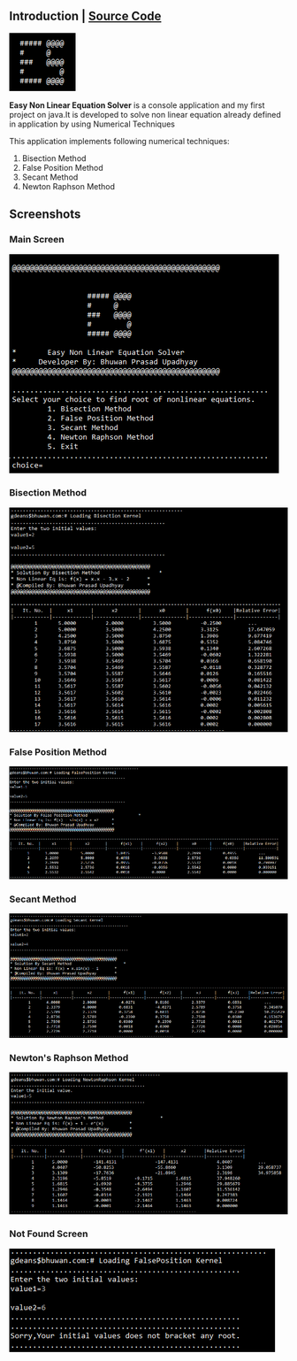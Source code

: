 ## Introduction | [<i class="fa fa-github"></i> Source Code](https://github.com/devbhuwan/easy-non-linear-equation-solver)
![](es_logo.png) 

**Easy Non Linear Equation Solver** is a console application and my first project on java.It is developed to solve non linear equation already defined in application by using Numerical Techniques

This application implements following numerical techniques:

   1. Bisection Method
   2. False Position Method
   3. Secant Method
   4. Newton Raphson Method

## Screenshots

### Main Screen
![](es_main.png)

### Bisection Method
![](es_bisection.png)

### False Position Method
![](es_false.png)

### Secant Method
![](es_secant.png)

### Newton's Raphson Method
![](es_newton.png)

### Not Found Screen
![](es_root_not_found.png)


